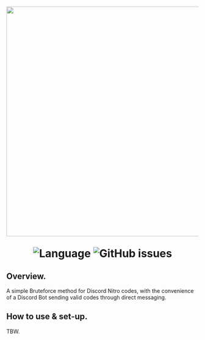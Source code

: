 # <p align="center"> <img src="https://github.com/kolour/dnb/blob/master/discordbrute.png" width="600"> </p> <p align="center"> <img alt="Language" src="https://img.shields.io/github/languages/top/kolour/discordbrute?color=%238E8CD8&style=flat-square"> <img alt="GitHub issues" src="https://img.shields.io/github/issues-raw/kolour/discordbrute?color=%238E8CD8&style=flat-square"> </p>
## Overview.
A simple Bruteforce method for Discord Nitro codes, with the convenience of a Discord Bot sending valid codes through direct messaging. 
## How to use & set-up.
TBW.
